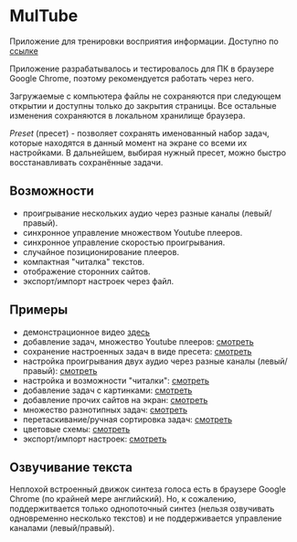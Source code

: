 # MulTube

Приложение для тренировки восприятия информации. Доступно по [ссылке](https://greekjoke.github.io/multube/)

Приложение разрабатывалось и тестировалось для ПК в браузере Google Chrome, поэтому рекомендуется работать через него.

Загружаемые с компьютера файлы не сохраняются при следующем открытии и доступны только до закрытия страницы. Все остальные изменения сохраняются в локальном хранилище браузера.

*Preset* (пресет) - позволяет сохранять именованный набор задач, которые находятся в данный момент на экране со всеми их настройками. В дальнейшем, выбирая нужный пресет, можно быстро восстанавливать сохранённые задачи.

## Возможности

- проигрывание нескольких аудио через разные каналы (левый/правый).
- синхронное управление множеством Youtube плееров.
- синхронное управление скоростью проигрывания.
- случайное позиционирование плееров.
- компактная "читалка" текстов.
- отображение сторонних сайтов.
- экспорт/импорт настроек через файл.

## Примеры

- демонстрационное видео [здесь](https://www.youtube.com/watch?v=SZJx5nXTsdo)
- добавление задач, множество Youtube плееров: [смотреть](https://www.youtube.com/watch?v=SZJx5nXTsdo)
- сохранение настроенных задач в виде пресета: [смотреть](https://youtu.be/SZJx5nXTsdo?t=108)
- настройка проигрывания двух аудио через разные каналы (левый/правый): [смотреть](https://youtu.be/SZJx5nXTsdo?t=129)
- настройка и возможности "читалки": [смотреть](https://youtu.be/SZJx5nXTsdo?t=192)
- добавление задач с картинками: [смотреть](https://youtu.be/SZJx5nXTsdo?t=266)
- добавление прочих сайтов на экран: [смотреть](https://youtu.be/SZJx5nXTsdo?t=310)
- множество разнотипных задач: [смотреть](https://youtu.be/SZJx5nXTsdo?t=358)
- перетаскивание/ручная сортировка задач: [смотреть](https://youtu.be/SZJx5nXTsdo?t=404)
- цветовые схемы: [смотреть](https://youtu.be/SZJx5nXTsdo?t=429)
- экспорт/импорт настроек: [смотреть](https://youtu.be/SZJx5nXTsdo?t=434)

## Озвучивание текста

Неплохой встроенный движок синтеза голоса есть в браузере Google Chrome (по крайней мере английский). Но, к сожалению, поддержитвается только однопоточный синтез (нельзя озвучивать одновременно несколько текстов) и не поддерживается управление каналами (левый/правый).

<!-- TODO:
- reading: compress short text file and store it in the local storage
- reading: positioning slider
- audio/yt player: save/restore volume
 -->